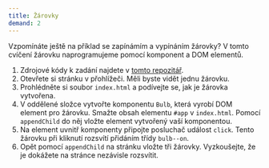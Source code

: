 ```yaml
---
title: Žárovky
demand: 2
---
```


Vzpomínáte ještě na příklad se zapínámím a vypínáním žárovky? V tomto cvíčení žárovku naprogramujeme pomocí komponent a DOM elementů.

1. Zdrojové kódy k zadání najdete v [tomto repozitář](https://github.com/Czechitas-podklady-WEB/zarovka-zadani).
1. Otevřete si stránku v přohlížeči. Měli byste vidět jednu žárovku.
1. Prohlédněte si soubor `index.html` a podívejte se, jak je žárovka vytvořena.
1. V oddělené složce vytvořte komponentu `Bulb`, která vyrobí DOM element pro žárovku. Smažte obsah elementu `#app` v `index.html`. Pomocí `appendChild` do něj vložte element vytvořený vaší komponentou.
1. Na element uvnitř komponenty připojte posluchač událost `click`. Tento žárovku při kliknutí rozsvítí přidáním třídy `bulb--on`.
1. Opět pomocí `appendChild` na stránku vložte tři žárovky. Vyzkoušejte, že je dokážete na stránce nezávisle rozsvítit.

